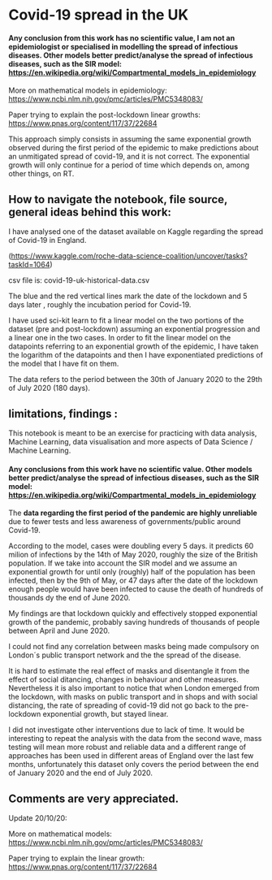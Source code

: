 # Covid-19 spread in the UK
#### Any conclusion from this work has no **scientific value**, I am not an epidemiologist or specialised in modelling the spread of infectious diseases. Other models better predict/analyse the spread of infectious diseases, such as the SIR model: https://en.wikipedia.org/wiki/Compartmental_models_in_epidemiology 

More on mathematical models in epidemiology:
https://www.ncbi.nlm.nih.gov/pmc/articles/PMC5348083/

Paper trying to explain the post-lockdown linear growths:
https://www.pnas.org/content/117/37/22684

This approach simply consists in assuming the same exponential growth observed during the first period of the epidemic to make predictions about an unmitigated spread of covid-19, and it is not correct. The exponential growth will only continue for a period of time which depends on, among other things, on RT.

## How to navigate the notebook, file source, general ideas behind this work: 

I have analysed one of the dataset available on Kaggle regarding the spread of Covid-19 in England.

(https://www.kaggle.com/roche-data-science-coalition/uncover/tasks?taskId=1064)

csv file is:   covid-19-uk-historical-data.csv

The blue and the red vertical lines mark the date of the lockdown and 5 days later , roughly the incubation period for Covid-19.

I have used sci-kit learn to fit a linear model on the two portions of the dataset (pre and post-lockdown) assuming an exponential progression and a linear one in the two cases. 
In order to fit the linear model on the datapoints referring to an exponential growth of the epidemic, I have taken the logarithm of the datapoints and then I have exponentiated predictions of the model that I have fit on them. 

The data refers to the period between the 30th of January 2020 to the 29th of July 2020 (180 days).

## limitations, findings :

This notebook is meant to be an exercise for practicing with data analysis, Machine Learning, data visualisation and more aspects of Data Science / Machine Learning.

#### Any conclusions from this work have no **scientific value**. Other models better predict/analyse the spread of infectious diseases, such as the SIR model: https://en.wikipedia.org/wiki/Compartmental_models_in_epidemiology

The **data regarding the first period of the pandemic are highly unreliable** due to fewer tests and less awareness of governments/public around Covid-19. 


According to the model, cases were doubling every 5 days. it predicts 60 milion of infections by the 14th of May 2020, roughly the size of the British population.
If we take into account the SIR model and we assume an exponential growth for until only (roughly) half of the population has been infected, then by the 9th of May, or 47 days after the date of the lockdown enough people would have been infected to cause the death of hundreds of thousands dy the end of June 2020. 

My findings are that lockdown quickly and effectively stopped exponential growth of the pandemic, probably saving hundreds of thousands of people between April and June 2020. 

I could not find any correlation between masks being made compulsory on London´s public transport network and the the spread of the disease. 

It is hard to estimate the real effect of masks and disentangle it from the effect of social ditancing, changes in behaviour and other measures. 
Nevertheless it is also important to notice that when London emerged from the lockdown, with masks on public transport and in shops and with social distancing, the rate of spreading of covid-19 did not go back to the pre-lockdown exponential growth, but stayed linear.

I did not investigate other interventions due to lack of time. It would be interesting to repeat the analysis with the data from the second wave, mass testing will mean more robust and reliable data and a different range of approaches has been used in different areas of England over the last few months, unfortunately this dataset only covers the period between the end of January 2020 and the end of July 2020. 

## Comments are very appreciated. 


Update 20/10/20:

More on mathematical models:
https://www.ncbi.nlm.nih.gov/pmc/articles/PMC5348083/

Paper trying to explain the linear growth:
https://www.pnas.org/content/117/37/22684
